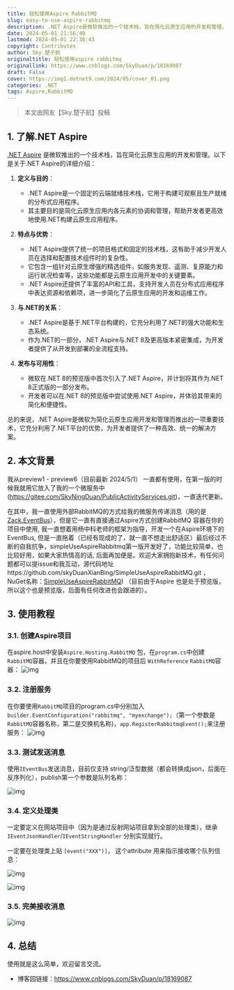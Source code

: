 ```yaml
---
title: 轻松使用Aspire RabbitMQ
slug: easy-to-use-aspire-rabbitmq
description: .NET Aspire是微软推出的一个技术栈，旨在简化云原生应用的开发和管理。
date: 2024-05-01 21:56:40
lastmod: 2024-05-01 22:38:43
copyright: Contributes
author: Sky.楚子航
originaltitle: 轻松使用aspire rabbitmq
originallink: https://www.cnblogs.com/SkyDuan/p/18169087
draft: False
cover: https://img1.dotnet9.com/2024/05/cover_01.png
categories: .NET
tags: Aspire,RabbitMQ
---
```


>本文由网友【Sky.楚子航】投稿

## 1. 了解.NET Aspire

[.NET Aspire](https://learn.microsoft.com/en-us/dotnet/aspire/get-started/aspire-overview) 是微软推出的一个技术栈，旨在简化云原生应用的开发和管理。以下是关于.NET Aspire的详细介绍：

1. **定义与目的**：
   - .NET Aspire是一个固定的云端就绪技术栈，它用于构建可观察且生产就绪的分布式应用程序。
   - 其主要目的是简化云原生应用内各元素的协调和管理，帮助开发者更高效地使用.NET构建云原生应用程序。

2. **特点与优势**：
   - .NET Aspire提供了统一的项目格式和固定的技术栈，这有助于减少开发人员在选择和配置技术组件时的复杂性。
   - 它包含一组针对云原生增强的精选组件，如服务发现、遥测、复原能力和运行状况检查等，这些功能都是云原生应用开发中的关键要素。
   - .NET Aspire还提供了丰富的API和工具，支持开发人员在分布式应用程序中表达资源和依赖项，进一步简化了云原生应用的开发和运维工作。

3. **与.NET的关系**：
   - .NET Aspire是基于.NET平台构建的，它充分利用了.NET的强大功能和生态系统。
   - 作为.NET的一部分，.NET Aspire与.NET 8及更高版本紧密集成，为开发者提供了从开发到部署的全流程支持。

4. **发布与可用性**：
   - 微软在.NET 8的预览版中首次引入了.NET Aspire，并计划将其作为.NET 8正式版的一部分发布。
   - 开发者可以在.NET 8的预览版中尝试使用.NET Aspire，并体验其带来的简化和便捷性。

总的来说，.NET Aspire是微软为简化云原生应用开发和管理而推出的一项重要技术，它充分利用了.NET平台的优势，为开发者提供了一种高效、统一的解决方案。

## 2. 本文背景

我从preview1 - preview6（目前最新 2024/5/1） 一直都有使用，在第一版的时候我就用它放入了我的一个微服务中(https://gitee.com/SkyNingDuan/PublicActivityServices.git)，一直迭代更新。

在其中，我一直使用外部RabbitMQ的方式给我的微服务传递消息（用的是[Zack.EventBus](https://www.nuget.org/packages/Zack.EventBus)），但是它一直有直接通过Aspire方式创建RabbitMQ 容器在你的项目中使用, 我一直想着用杨中科老师的框架为指导，开发一个在Aspire环境下的EventBus, 但是一直拖着（已经有现成的了，就一直不想走出舒适区）最后经过不断的自我抗争，simpleUseAspireRabbitmq第一版开发好了，功能比较简单，也比较好用，如果大家热情高的话, 后面再加便是。欢迎大家拥抱新技术，有任何问题都可以提issue和我互动，源代码地址https://github.com/skyDuanXianBing/SimpleUseAspireRabbitMQ.git ，NuGet名称：[SimpleUseAspireRabbitMQ](https://www.nuget.org/packages/SimpleUseAspireRabbitMQ/)) （目前由于Aspire 也是处于预览版，所以这个也是预览版，后面有任何改进也会跟进的）。

## 3. 使用教程

### 3.1. 创建Aspire项目

在aspire.host中安装`Aspire.Hosting.RabbitMQ` 包，在`program.cs`中创建`RabbitMQ`容器，并且在你要使用RabbitMQ的项目后 `WithReference` `RabbitMQ`容器：
![img](https://img1.dotnet9.com/2024/05/0101.png)

### 3.2. 注册服务

在你要使用`RabbitMQ`项目的program.cs中分别加入`builder.EventConfiguration("rabbitmq", "myexchange");`（第一个参数是`RabbitMQ`容器名称，第二是交换机名称)，`app.RegisterRabbitmqEvent();`来注册服务：
![img](https://img1.dotnet9.com/2024/05/0102.png)

### 3.3. 测试发送消息

使用`IEventBus`发送消息，目前仅支持 string/泛型数据（都会转换成json，后面在反序列化），publish第一个参数是队列名称：

![img](https://img1.dotnet9.com/2024/05/0103.png)

### 3.4. 定义处理类

一定要定义在网站项目中（因为是通过反射网站项目拿到全部的处理类），继承`IEventJsonHandler`/`IEventStringHandler` 分别实现就行。

一定要在处理类上贴 `[event("XXX")]`， 这个attribute 用来指示接收哪个队列信息：

![img](https://img1.dotnet9.com/2024/05/0104.png)

![img](https://img1.dotnet9.com/2024/05/0105.png)

### 3.5. 完美接收消息

![img](https://img1.dotnet9.com/2024/05/0106.png)

## 4. 总结

使用就是这么简单，欢迎留言交流。

- 博客园链接：https://www.cnblogs.com/SkyDuan/p/18169087
